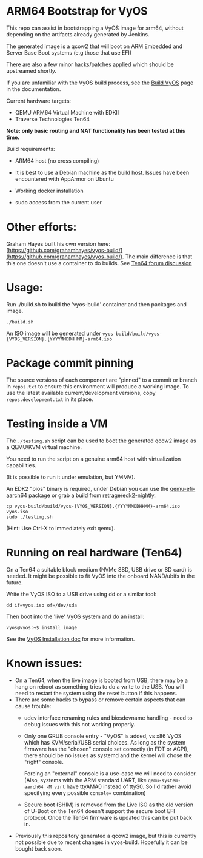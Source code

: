 # ARM64 Bootstrap for VyOS

This repo can assist in bootstrapping a VyOS image for arm64, without
depending on the artifacts already generated by Jenkins.

The generated image is a qcow2 that will boot on ARM
Embedded and Server Base Boot systems (e.g those
that use EFI)

There are also a few minor hacks/patches applied which
should be upstreamed shortly.

If you are unfamiliar with the VyOS build process, see
the [Build VyOS](https://docs.vyos.io/en/latest/contributing/build-vyos.html)
page in the documentation.

Current hardware targets:
* QEMU ARM64 Virtual Machine with EDKII
* Traverse Technologies Ten64

**Note: only basic routing and NAT functionality
has been tested at this time.**

Build requirements:
* ARM64 host (no cross compiling)

* It is best to use a Debian machine as the
build host. Issues have been encountered with
AppArmor on Ubuntu

* Working docker installation

* sudo access from the current user

# Other efforts:

Graham Hayes built his own version here: [https://github.com/grahamhayes/vyos-build/](https://github.com/grahamhayes/vyos-build/). The main difference is that this one doesn't use a container to do builds. See [Ten64 forum discussion](https://forum.traverse.com.au/t/vyos-build-my-repo/181)


# Usage:
Run ./build.sh to build the 'vyos-build' container
and then packages and image.

```
./build.sh
```

An ISO image will be generated under `vyos-build/build/vyos-{VYOS_VERSION}.{YYYYMMDDHHMM}-arm64.iso`

# Package commit pinning
The source versions of each component are "pinned" to a commit or branch in `repos.txt` to ensure this
environment will produce a working image. To use the latest available current/development versions,
copy `repos.development.txt` in its place.

# Testing inside a VM
The `./testimg.sh` script can be used to boot
the generated qcow2 image as a QEMU/KVM virtual machine.

You need to run the script on a genuine arm64 host with virtualization
capabilities.

(It is possible to run it under emulation, but YMMV).

An EDK2 "bios" binary is required, under Debian you can use
the [qemu-efi-aarch64](https://packages.debian.org/buster/qemu-efi-aarch64) package
or grab a build from [retrage/edk2-nightly](https://retrage.github.io/edk2-nightly/).

```
cp vyos-build/build/vyos-{VYOS_VERSION}.{YYYYMMDDHHMM}-arm64.iso vyos.iso
sudo ./testimg.sh
```
(Hint: Use Ctrl-X to immediately exit qemu).

# Running on real hardware (Ten64)
On a Ten64 a suitable block medium (NVMe SSD, USB drive or SD card) is needed.
It might be possible to fit VyOS into the onboard NAND/ubifs in the future.

Write the VyOS ISO to a USB drive using dd or a similar tool:

```
dd if=vyos.iso of=/dev/sda
```

Then boot into the 'live' VyOS system and do an install:

```
vyos@vyos:~$ install image
```

See the [VyOS Installation doc](https://docs.vyos.io/en/latest/installation/install.html#live-installation) for more
information.

# Known issues:
*  On a Ten64, when the live image is booted from USB, there may be a hang on reboot
   as something tries to do a write to the USB.
   You will need to restart the system using the reset button if this happens.
*  There are some hacks to bypass or remove certain aspects that can cause trouble:
   * udev interface renaming rules and biosdevname handling - need to debug issues with this not working properly.
   * Only one GRUB console entry - "VyOS" is added, vs x86 VyOS which has KVM/serial/USB serial choices.
   As long as the system firmware has the "chosen" console set correctly (in FDT or ACPI), there
   should be no issues as systemd and the kernel will chose the "right" console.
   
       Forcing an "external" console is a use-case we will need to consider.
   (Also, systems with the ARM standard UART, like `qemu-system-aarch64 -M virt` have ttyAMA0 instead of ttyS0. 
   So I'd rather avoid specifying every possible `console=` combination)
   * Secure boot (SHIM) is removed from the Live ISO as the old version of U-Boot on the Ten64
   doesn't support the secure boot EFI protocol. Once the Ten64 firmware is updated this can be
   put back in.
*  Previously this repository generated a qcow2 image, but this is currently
not possible due to recent changes in vyos-build. Hopefully it can be
bought back soon.

